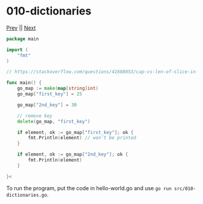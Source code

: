 # 010-dictionaries


[Prev](009-lists.md) || [Next](011-conditions.md)

```go
package main

import (
	"fmt"
)

// https://stackoverflow.com/questions/41668053/cap-vs-len-of-slice-in-golang

func main() {
	go_map := make(map[string]int)
	go_map["first_key"] = 25

	go_map["2nd_key"] = 30

	// remove key
	delete(go_map, "first_key")

	if element, ok := go_map["first_key"]; ok {
		fmt.Println(element) // won't be printed
	}

	if element, ok := go_map["2nd_key"]; ok {
		fmt.Println(element)
	}

}<
```
To run the program, put the code in hello-world.go and use `go run src/010-dictionaries.go`.